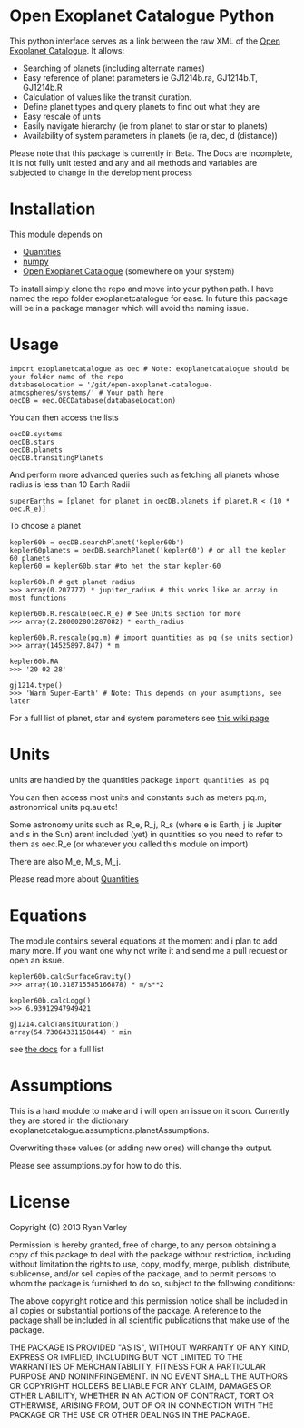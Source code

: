 # Open Exoplanet Catalogue Python

This python interface serves as a link between the raw XML of the [Open Exoplanet Catalogue](https://github.com/hannorein/open_exoplanet_catalogue). It allows:
* Searching of planets (including alternate names)
* Easy reference of planet parameters ie GJ1214b.ra, GJ1214b.T, GJ1214b.R
* Calculation of values like the transit duration.
* Define planet types and query planets to find out what they are
* Easy rescale of units
* Easily navigate hierarchy (ie from planet to star or star to planets)
* Availability of system parameters in planets (ie ra, dec, d (distance))

Please note that this package is currently in Beta. The Docs are incomplete, it is not fully unit tested and any and all methods and variables are subjected to change in the development process

# Installation
This module depends on
* [Quantities](https://github.com/python-quantities/python-quantities)
* [numpy](http://www.numpy.org/)
* [Open Exoplanet Catalogue](https://github.com/hannorein/open_exoplanet_catalogue) (somewhere on your system)

To install simply clone the repo and move into your python path. I have named the repo folder exoplanetcatalogue for ease. In future this package will be in a package manager which will avoid the naming issue.

# Usage

	import exoplanetcatalogue as oec # Note: exoplanetcatalogue should be your folder name of the repo
	databaseLocation = '/git/open-exoplanet-catalogue-atmospheres/systems/' # Your path here
	oecDB = oec.OECDatabase(databaseLocation)

You can then access the lists

	oecDB.systems
	oecDB.stars
	oecDB.planets
	oecDB.transitingPlanets

And perform more advanced queries such as fetching all planets whose radius is less than 10 Earth Radii
	
	superEarths = [planet for planet in oecDB.planets if planet.R < (10 * oec.R_e)]

To choose a planet

	kepler60b = oecDB.searchPlanet('kepler60b')
	kepler60planets = oecDB.searchPlanet('kepler60') # or all the kepler 60 planets
	kepler60 = kepler60b.star #to het the star kepler-60

	kepler60b.R # get planet radius
	>>> array(0.207777) * jupiter_radius # this works like an array in most functions

	kepler60b.R.rescale(oec.R_e) # See Units section for more
	>>> array(2.280002801287082) * earth_radius

	kepler60b.R.rescale(pq.m) # import quantities as pq (se units section)
	>>> array(14525897.847) * m

	kepler60b.RA
	>>> '20 02 28'

	gj1214.type()
	>>> 'Warm Super-Earth' # Note: This depends on your asumptions, see later

For a full list of planet, star and system parameters see [this wiki page](https://github.com/ryanvarley/open-exoplanet-catalogue-python/wiki/Planet,-Star-and-Systems-parameters-and-Methods)

# Units
units are handled by the quantities package
`import quantities as pq`

You can then access most units and constants such as meters pq.m, astronomical units pq.au etc!

Some astronomy units such as R_e, R_j, R_s (where e is Earth, j is Jupiter and s in the Sun) arent included (yet) in quantities so you need to refer to them as oec.R_e (or whatever you called this module on import)

There are also M_e, M_s, M_j.

Please read more about [Quantities](https://github.com/python-quantities/python-quantities)

# Equations

The module contains several equations at the moment and i plan to add many more. If you want one why not write it and send me a pull request or open an issue.


	kepler60b.calcSurfaceGravity()
	>>> array(10.318715585166878) * m/s**2

	kepler60b.calcLogg()
	>>> 6.93912947949421

	gj1214.calcTansitDuration()
	array(54.73064331158644) * min

see [the docs](https://github.com/ryanvarley/open-exoplanet-catalogue-python/wiki/Planet,-Star-and-Systems-parameters-and-Methods) for a full list

# Assumptions

This is a hard module to make and i will open an issue on it soon. Currently they are stored in the dictionary exoplanetcatalogue.assumptions.planetAssumptions.

Overwriting these values (or adding new ones) will change the output.

Please see assumptions.py for how to do this.

# License

Copyright (C) 2013 Ryan Varley

Permission is hereby granted, free of charge, to any person obtaining a copy of this package to deal with the package without restriction, including without limitation the rights to use, copy, modify, merge, publish, distribute, sublicense, and/or sell copies of the package, and to permit persons to whom the package is furnished to do so, subject to the following conditions:

The above copyright notice and this permission notice shall be included in all copies or substantial portions of the package. A reference to the package shall be included in all scientific publications that make use of the package.

THE PACKAGE IS PROVIDED "AS IS", WITHOUT WARRANTY OF ANY KIND, EXPRESS OR IMPLIED, INCLUDING BUT NOT LIMITED TO THE WARRANTIES OF MERCHANTABILITY, FITNESS FOR A PARTICULAR PURPOSE AND NONINFRINGEMENT. IN NO EVENT SHALL THE AUTHORS OR COPYRIGHT HOLDERS BE LIABLE FOR ANY CLAIM, DAMAGES OR OTHER LIABILITY, WHETHER IN AN ACTION OF CONTRACT, TORT OR OTHERWISE, ARISING FROM, OUT OF OR IN CONNECTION WITH THE PACKAGE OR THE USE OR OTHER DEALINGS IN THE PACKAGE.
